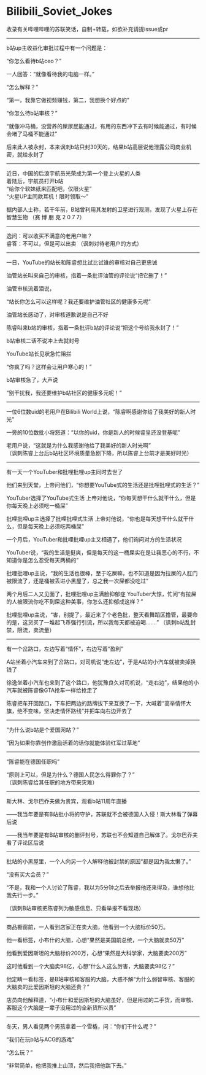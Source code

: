 # Bilibili_Soviet_Jokes
收录有关哔哩哔哩的苏联笑话，自制+转载，如欲补充请提issue或pr
  
****************************

b站up主收益化审批过程中有一个问题是：  

“你怎么看待b站ceo？” 
 
一人回答：“就像看待我的电脑一样。”
  
“怎么解释？”  

“第一，我靠它做视频赚钱，第二，我想换个好点的”  
 
“你怎么待b站审核？”  

“就像冲马桶，没营养的屎尿屁能通过，有用的东西冲下去有时候能通过，有时候会堵了马桶不能通过”  

后来此人被永封，本来讽刺b站只封30天的，结果b站高层说他泄露公司商业机密，就给永封了

*****************************

近日，中国的后浪宇航员光荣成为第一个登上火星的人类  
着陆后，宇航员打开b站  
“给你个软妹纸来匹配吧，仅限火星”  
“火星UP主同款耳机！限时领取～”  

据内部人士称，若干年前，B站曾利用其发射的卫星进行观测，发现了火星上存在智慧生物
（赛 博 朋 克 2 0 7 7）  
  
*******************************

逸问：可以收买不满意的老用户嘛？  
睿答：不可以，但是可以出卖  （讽刺对待老用户的方式）
  
***************************

一日，YouTube的站长和陈睿想比试比试谁的审核对自己更忠诚  

油管站长叫来自己的审核，指着一条批评油管的评论说“把它删了！”
  
油管审核流着泪说，  

“站长你怎么可以这样呢？我还要维护油管社区的健康多元呢” 
 
油管站长感动了，对审核道歉说是自己不好  

陈睿叫来b站的审核，指着一条批评b站的评论说“把这个号给我永封了！”  
  
b站审核二话不说冲上去就封号  

YouTube站长见状急忙阻拦  

“你疯了吗？这样会让用户寒心的！”  

b站审核急了，大声说  

“别干扰我，我还要维护b站社区的健康多元呢！”  

***************************
  
一位6位数uid的老用户在Bilibili World上说，“陈睿啊感谢你给了我美好的新人时光”  

一旁的10位数批小将怒道：“以你的uid，你是新人的时候睿皇还没登基呢”  

老用户说，“这就是为什么我感谢他给了我美好的新人时光啊”   
（讽刺陈睿上台后b站社区环境质量急剧下降，所以陈睿上台前才是美好时光） 
  
***************************

有一天一个YouTuber和批哩批哩up主同时去世了

他们来到天堂，上帝问他们，“你想要YouTube式的生活还是批哩批哩式的生活？”

YouTuber选择了YouTube式生活
上帝对他说，“你每天想干什么就干什么，但是你每天晚上必须吃一桶屎”

批哩批哩up主选择了批哩批哩式生活
上帝对他说，“你也是每天想干什么就干什么，但是每天晚上必须吃两桶屎”

一个月后，YouTuber和批哩批哩up主又相遇了，他们询问对方的生活状况

YouTuber说，“我的生活是挺爽，但是每天的这一桶屎实在是让我恶心的不行，不知道你是怎么忍受每天两桶的”

批哩批哩up主说，“我的生活也很棒，至于吃屎嘛，也不知道是因为拉屎的人肛门被限流了，还是桶被丢进小黑屋了，总之我一次屎都没吃过”

两个月后二人又见面了，批哩批哩up主满脸抑郁症
YouTuber大惊，忙问“有拉屎的人被限流你吃不到屎这种美事，你怎么还抑郁成这样？”

批哩批哩up主说，“害，别提了，最近来了个老色批，整天看舞蹈区撸管，最要命的是，这货买了一堆起飞币强行引流，所以我每天都被迫喝.......”
（讽刺b站乱封禁，限流，卖流量）
******************************
  
有一个岔路口，左边写着“情怀”，右边写着“盈利”  
  
A站坐着小汽车来到了岔路口，对司机说“走左边”，于是A站的小汽车就被卖掉换钱了  
  
徐逸坐着小汽车也来到了这个路口，他犹豫良久对司机说，“走右边”，结果他的小汽车就被陈睿像GTA抢车一样给抢走了    
  
陈睿把车开回路口，下车把两边的路牌拔下来互换了一下，大喊着“高举情怀大旗，绝不变味，坚决走情怀路线”并把车向右边开去了 
  
**************************

“为什么说b站是个爱国网站？”  

“因为如果你靠创作激励活着的话你就能体验红军过草地”

****************************

“陈睿能在德国任职吗”  

“原则上可以，但是为什么？德国人民怎么得罪你了？”  
（讽刺陈睿给其任职的地方带来灾难）

****************************

斯大林、戈尔巴乔夫做为贵宾，观看b站11周年直播  

——我当年要是有B站批小将的守护，苏联就不会被德国人入侵！斯大林看了弹幕后说  

——我当年要是有B站审核的删评封号，苏联也不会知道自己解体了。戈尔巴乔夫看了评论区后说


***************************

批站的小黑屋里，一个人向另一个人解释他被封禁的原因“都是因为我太懒了。” 

“没有买大会员？”  

“不是，我和一个人讨论了陈睿，我以为5分钟之后去举报他还来得及，谁想他比我先行一步。”  

（讽刺B站审核把陈睿列为敏感信息、只看举报不看现场）  
********************

商品橱窗前，一人看到店家正在卖大脑，他看到一个大脑标价50万。

他一看标签，小布什的大脑，心想“果然是美国前总统，一个大脑就卖50万”  

他看到爱因斯坦的大脑标价200万，心想“果然是大科学家，大脑要卖200万”  

这时他看到一个大脑卖98亿，心想“什么人这么厉害，大脑要卖98亿？”  

他定睛一看标签，是B站审核和客服的大脑，大惑不解“为什么弱智审核、客服的大脑卖的比爱因斯坦的大脑还贵？”

店员向他解释道，“小布什和爱因斯坦的大脑虽好，但是用过的二手货，而审核、客服这个大脑是一辈子没用过的全新货所以贵”

*******************
冬天，男人看见两个男孩拿着一个雪橇，问：“你们干什么呢？”  

“我们在玩b站与ACG的游戏”  

“怎么玩？”  

“非常简单，他把我推上山顶，然后我把他踹下去。”  
